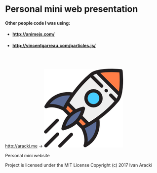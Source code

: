 # Personal mini web presentation

#### Other people code I was using:

- #### http://animejs.com/
- #### http://vincentgarreau.com/particles.js/

</br> </br>

http://aracki.me -> ![Alt text](/img/space-ship.png "Space ship") 

 Personal mini website
 
 Project is licensed under the MIT License
 Copyright (c) 2017 Ivan Aracki 
